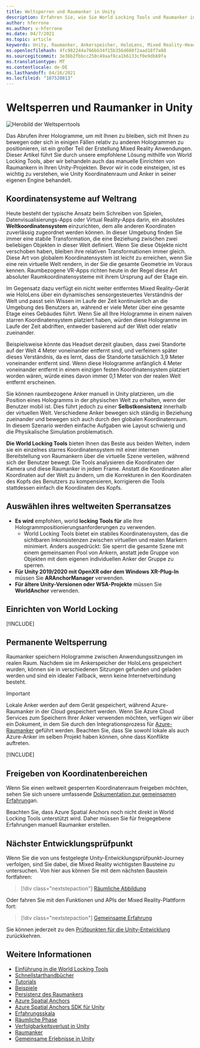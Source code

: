 ```yaml
---
title: Weltsperren und Raumanker in Unity
description: Erfahren Sie, wie Sie World Locking Tools und Raumanker in Unity Mixed Reality-Anwendungen verwenden.
author: hferrone
ms.author: v-hferrone
ms.date: 04/7/2021
ms.topic: article
keywords: Unity, Raumanker, Ankerspeicher, HoloLens, Mixed Reality-Headset, Windows Mixed Reality-Headset, Virtual Reality-Headset, Weltsperrtools, Hologramme
ms.openlocfilehash: 4fc982244a766bb34f15b356d608f2aad18f7a88
ms.sourcegitcommit: 3e36b2fbbcc250c49aaf8ca1b6133cf0e9db69fa
ms.translationtype: MT
ms.contentlocale: de-DE
ms.lasthandoff: 04/16/2021
ms.locfileid: "107528813"
---
```

# <a name="world-locking-and-spatial-anchors-in-unity"></a>Weltsperren und Raumanker in Unity

![Herobild der Weltsperrtools](images/wlt-img-01.jpeg)

Das Abrufen ihrer Hologramme, um mit Ihnen zu bleiben, sich mit Ihnen zu bewegen oder sich in einigen Fällen relativ zu anderen Hologrammen zu positionieren, ist ein großer Teil der Erstellung Mixed Reality Anwendungen. Dieser Artikel führt Sie durch unsere empfohlene Lösung mithilfe von World Locking Tools, aber wir behandeln auch das manuelle Einrichten von Raumankern in Ihren Unity-Projekten. Bevor wir in code einsteigen, ist es wichtig zu verstehen, wie Unity Koordinatenraum und Anker in seiner eigenen Engine behandelt.

## <a name="world-scale-coordinate-systems"></a>Koordinatensysteme auf Weltrang

Heute besteht der typische Ansatz beim Schreiben von Spielen, Datenvisualisierungs-Apps oder Virtual Reality-Apps darin, ein absolutes **Weltkoordinatensystem** einzurichten, dem alle anderen Koordinaten zuverlässig zugeordnet werden können. In dieser Umgebung finden Sie immer eine stabile Transformation, die eine Beziehung zwischen zwei beliebigen Objekten in dieser Welt definiert. Wenn Sie diese Objekte nicht verschoben haben, bleiben ihre relativen Transformationen immer gleich. Diese Art von globalem Koordinatensystem ist leicht zu erreichen, wenn Sie eine rein virtuelle Welt rendern, in der Sie die gesamte Geometrie im Voraus kennen. Raumbezogene VR-Apps richten heute in der Regel diese Art absoluter Raumkoordinatensysteme mit ihrem Ursprung auf der Etage ein.

Im Gegensatz dazu verfügt ein nicht weiter entferntes Mixed Reality-Gerät wie HoloLens über ein dynamisches sensorgesteuertes Verständnis der Welt und passt sein Wissen im Laufe der Zeit kontinuierlich an die Umgebung des Benutzers an, während er viele Meter über eine gesamte Etage eines Gebäudes führt. Wenn Sie all Ihre Hologramme in einem naiven starren Koordinatensystem platziert haben, würden diese Hologramme im Laufe der Zeit abdriften, entweder basierend auf der Welt oder relativ zueinander.

Beispielsweise könnte das Headset derzeit glauben, dass zwei Standorte auf der Welt 4 Meter voneinander entfernt sind, und verfeinern später dieses Verständnis, da es lernt, dass die Standorte tatsächlich 3,9 Meter voneinander entfernt sind. Wenn diese Hologramme anfänglich 4 Meter voneinander entfernt in einem einzigen festen Koordinatensystem platziert worden wären, würde eines davon immer 0,1 Meter von der realen Welt entfernt erscheinen.

Sie können raumbezogene Anker manuell in Unity platzieren, um die Position eines Hologramms in der physischen Welt zu erhalten, wenn der Benutzer mobil ist. Dies führt jedoch zu einer **Selbstkonsistenz** innerhalb der virtuellen Welt. Verschiedene Anker bewegen sich ständig in Beziehung zueinander und bewegen sich auch durch den globalen Koordinatenraum. In diesem Szenario werden einfache Aufgaben wie Layout schwierig und die Physikalische Simulation problematisch.

**Die World Locking Tools** bieten Ihnen das Beste aus beiden Welten, indem sie ein einzelnes starres Koordinatensystem mit einer internen Bereitstellung von Raumankern über die virtuelle Szene verteilen, während sich der Benutzer bewegt. Die Tools analysieren die Koordinaten der Kamera und diese Raumanker in jedem Frame. Anstatt die Koordinaten aller Koordinaten auf der Welt zu ändern, um die Korrekturen in den Koordinaten des Kopfs des Benutzers zu kompensieren, korrigieren die Tools stattdessen einfach die Koordinaten des Kopfs.

## <a name="choosing-your-world-locking-approach"></a>Auswählen ihres weltweiten Sperransatzes

* **Es wird** empfohlen, world **locking Tools für** alle Ihre Hologrammpositionierungsanforderungen zu verwenden. 
    * World Locking Tools bietet ein stabiles Koordinatensystem, das die sichtbaren Inkonsistenzen zwischen virtuellen und realen Markern minimiert. Anders ausgedrückt: Sie sperrt die gesamte Szene mit einem gemeinsamen Pool von Ankern, anstatt jede Gruppe von Objekten mit dem eigenen individuellen Anker der Gruppe zu sperren.
* **Für Unity 2019/2020 mit OpenXR oder dem Windows XR-Plug-In** müssen Sie **ARAnchorManager** verwenden.
* **Für ältere Unity-Versionen oder WSA-Projekte** müssen Sie **WorldAnchor** verwenden.

## <a name="setting-up-world-locking"></a>Einrichten von World Locking 

[!INCLUDE[](includes/world-locking/world-locking-setup.md)]

## <a name="persistent-world-locking"></a>Permanente Weltsperrung

Raumanker speichern Hologramme zwischen Anwendungssitzungen im realen Raum. Nachdem sie im Ankerspeicher der HoloLens gespeichert wurden, können sie in verschiedenen Sitzungen gefunden und geladen werden und sind ein idealer Fallback, wenn keine Internetverbindung besteht.

> [!IMPORTANT]
> Lokale Anker werden auf dem Gerät gespeichert, während Azure-Raumanker in der Cloud gespeichert werden. Wenn Sie Azure Cloud Services zum Speichern Ihrer Anker verwenden möchten, verfügen wir über ein Dokument, in dem Sie durch den Integrationsprozess für [Azure-Raumanker](../mixed-reality-cloud-services.md#azure-spatial-anchors) geführt werden. Beachten Sie, dass Sie sowohl lokale als auch Azure-Anker im selben Projekt haben können, ohne dass Konflikte auftreten.

[!INCLUDE[](includes/world-locking/world-locking-persistence.md)]

## <a name="sharing-coordinate-spaces"></a>Freigeben von Koordinatenbereichen 

Wenn Sie einen weltweit gesperrten Koordinatenraum freigeben möchten, sehen Sie sich unsere umfassende [Dokumentation zur gemeinsamen Erfahrung](shared-experiences-in-unity.md)an.

Beachten Sie, dass Azure Spatial Anchors noch nicht direkt in World Locking Tools unterstützt wird. Daher müssen Sie für freigegebene Erfahrungen manuell Raumanker erstellen.

## <a name="next-development-checkpoint"></a>Nächster Entwicklungsprüfpunkt

Wenn Sie die von uns festgelegte Unity-Entwicklungsprüfpunkt-Journey verfolgen, sind Sie dabei, die Mixed Reality wichtigsten Bausteine zu untersuchen. Von hier aus können Sie mit dem nächsten Baustein fortfahren:

> [!div class="nextstepaction"]
> [Räumliche Abbildung](spatial-mapping-in-unity.md)

Oder fahren Sie mit den Funktionen und APIs der Mixed Reality-Plattform fort:

> [!div class="nextstepaction"]
> [Gemeinsame Erfahrung](shared-experiences-in-unity.md)

Sie können jederzeit zu den [Prüfpunkten für die Unity-Entwicklung](unity-development-overview.md#2-core-building-blocks) zurückkehren.

## <a name="see-also"></a>Weitere Informationen
* [Einführung in die World Locking Tools](https://microsoft.github.io/MixedReality-WorldLockingTools-Unity/DocGen/Documentation/IntroFAQ.html)
* [Schnellstarthandbücher](https://microsoft.github.io/MixedReality-WorldLockingTools-Unity/DocGen/Documentation/HowTos/QuickStart.html)
* [Tutorials](https://microsoft.github.io/MixedReality-WorldLockingTools-Samples/Tutorial/01_Minimal/01_Minimal.html)
* [Beispiele](https://microsoft.github.io/MixedReality-WorldLockingTools-Unity/DocGen/Documentation/HowTos/SampleApplications.html)
* [Persistenz des Raumankers](../../design/coordinate-systems.md#spatial-anchor-persistence)
* <a href="/azure/spatial-anchors" target="_blank">Azure Spatial Anchors</a>
* <a href="/dotnet/api/Microsoft.Azure.SpatialAnchors" target="_blank">Azure Spatial Anchors SDK für Unity</a>
* [Erfahrungsskala](../../design/coordinate-systems.md#mixed-reality-experience-scales)
* [Räumliche Phase](../../design/coordinate-systems.md#stage-frame-of-reference)
* [Verfolgbarkeitsverlust in Unity](tracking-loss-in-unity.md)
* [Raumanker](../../design/spatial-anchors.md)
* [Gemeinsame Erlebnisse in Unity](shared-experiences-in-unity.md)

